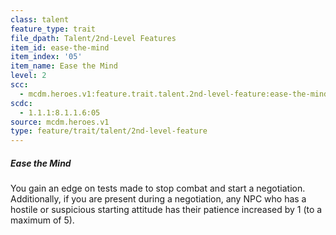 ```yaml
---
class: talent
feature_type: trait
file_dpath: Talent/2nd-Level Features
item_id: ease-the-mind
item_index: '05'
item_name: Ease the Mind
level: 2
scc:
  - mcdm.heroes.v1:feature.trait.talent.2nd-level-feature:ease-the-mind
scdc:
  - 1.1.1:8.1.1.6:05
source: mcdm.heroes.v1
type: feature/trait/talent/2nd-level-feature
---
```


##### Ease the Mind

You gain an edge on tests made to stop combat and start a negotiation. Additionally, if you are present during a negotiation, any NPC who has a hostile or suspicious starting attitude has their patience increased by 1 (to a maximum of 5).
